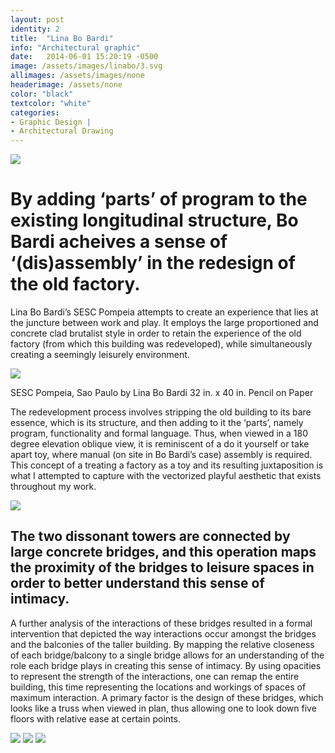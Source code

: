 ```yaml
---
layout: post
identity: 2
title:  "Lina Bo Bardi"
info: "Architectural graphic"
date:   2014-06-01 15:20:19 -0500
image: /assets/images/linabo/3.svg
allimages: /assets/images/none
headerimage: /assets/none
color: "black"
textcolor: "white"
categories:
- Graphic Design |
- Architectural Drawing
---
```


<img class="post-images" src="/assets/images/linabo/3.svg">

<h1>By adding ‘parts’ of program to the existing longitudinal structure, Bo Bardi acheives a sense of ‘(dis)assembly’ in the redesign of the old factory.</h1>
   
Lina Bo Bardi’s SESC Pompeia attempts to create an experience that lies at the juncture between work and play. It employs the large proportioned and concrete clad brutalist style in order to retain the experience of the old factory (from which this building was redeveloped), while simultaneously creating a seemingly leisurely environment. 


<img class="post-images" src="/assets/images/linabo/2.jpg">

SESC Pompeia, Sao Paulo by Lina Bo Bardi
32 in. x 40 in. 
Pencil on Paper

  	
The redevelopment process involves stripping the old building to its bare essence, which is its structure, and then adding to it the ‘parts’, namely program, functionality and formal language. Thus, when viewed in a 180 degree elevation oblique view, it is reminiscent of a do it yourself or take apart toy, where manual (on site in Bo Bardi’s case) assembly is required. This concept of a treating a factory as a toy and its resulting juxtaposition is what I attempted to capture with the vectorized playful aesthetic that exists throughout my work.
        
<img class="post-images" src="/assets/images/linabo/1.svg">
    
<h2>The two dissonant towers are connected by large concrete bridges, and this operation maps the proximity of the bridges to leisure spaces in order to better understand this sense of intimacy.</h2>

A further analysis of the interactions of these bridges resulted in a formal intervention that depicted the way interactions occur amongst the bridges and the balconies of the taller building. By mapping the relative closeness of each bridge/balcony to a single bridge allows for an understanding of the role each bridge plays in creating this sense of intimacy. By using opacities to represent the strength of the interactions, one can remap the entire building, this time representing the locations and workings of spaces of maximum interaction. A primary factor is the design of these bridges, which looks like a truss when viewed in plan, thus allowing one to look down five floors with relative ease at certain points. 

<img class="post-images" src="/assets/images/linabo/4.svg">
<img class="post-images" src="/assets/images/linabo/5.svg">
<img class="post-images" src="/assets/images/linabo/6.svg">

  


